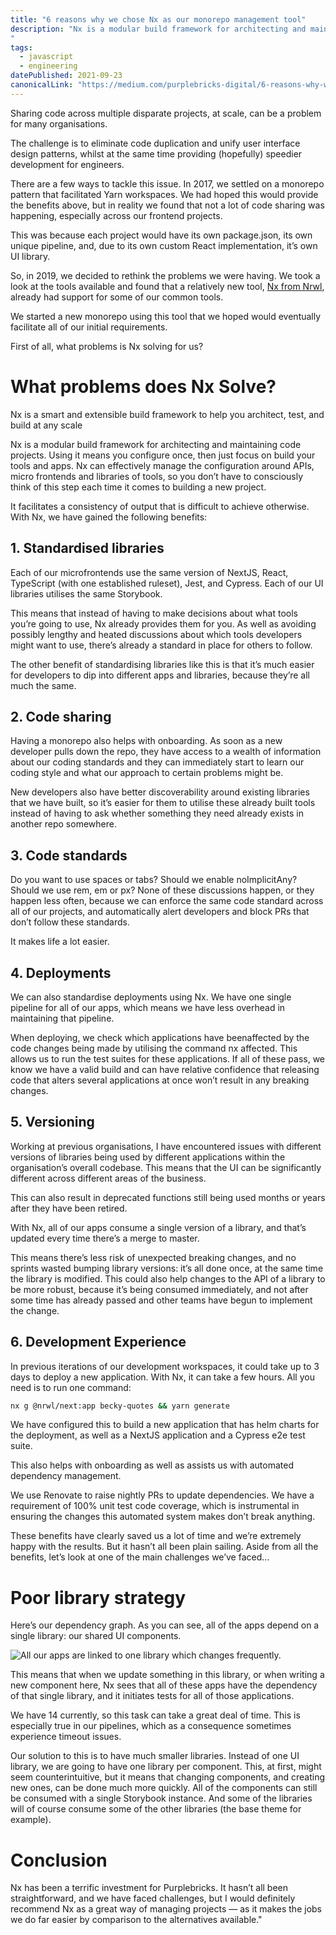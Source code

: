 ```yaml
---
title: "6 reasons why we chose Nx as our monorepo management tool"
description: "Nx is a modular build framework for architecting and maintaining code projects. Using it means you configure once, then just focus on build your tools and apps. Nx can effectively manage the configuration around APIs, micro frontends and libraries of tools, so you don’t have to consciously think of this step each time it comes to building a new project. This is an article I wrote for the Purple Bricks tech blog on the subject.
"
tags: 
  - javascript
  - engineering
datePublished: 2021-09-23
canonicalLink: "https://medium.com/purplebricks-digital/6-reasons-why-we-chose-nx-as-our-monorepo-management-tool-1fe5274a008e"
---
```

Sharing code across multiple disparate projects, at scale, can be a problem for many organisations.

The challenge is to eliminate code duplication and unify user interface design patterns, whilst at the same time providing (hopefully) speedier development for engineers.

There are a few ways to tackle this issue. In 2017, we settled on a monorepo pattern that facilitated Yarn workspaces. We had hoped this would provide the benefits above, but in reality we found that not a lot of code sharing was happening, especially across our frontend projects.

This was because each project would have its own package.json, its own unique pipeline, and, due to its own custom React implementation, it’s own UI library.

So, in 2019, we decided to rethink the problems we were having. We took a look at the tools available and found that a relatively new tool, [Nx from Nrwl](https://nx.dev/), already had support for some of our common tools.

We started a new monorepo using this tool that we hoped would eventually facilitate all of our initial requirements.

First of all, what problems is Nx solving for us?

# What problems does Nx Solve?

Nx is a smart and extensible build framework to help you architect, test, and build at any scale

Nx is a modular build framework for architecting and maintaining code projects. Using it means you configure once, then just focus on build your tools and apps. Nx can effectively manage the configuration around APIs, micro frontends and libraries of tools, so you don’t have to consciously think of this step each time it comes to building a new project.

It facilitates a consistency of output that is difficult to achieve otherwise. With Nx, we have gained the following benefits:

## 1\. Standardised libraries

Each of our microfrontends use the same version of NextJS, React, TypeScript (with one established ruleset), Jest, and Cypress. Each of our UI libraries utilises the same Storybook.

This means that instead of having to make decisions about what tools you’re going to use, Nx already provides them for you. As well as avoiding possibly lengthy and heated discussions about which tools developers might want to use, there’s already a standard in place for others to follow.

The other benefit of standardising libraries like this is that it’s much easier for developers to dip into different apps and libraries, because they’re all much the same.

## 2\. Code sharing

Having a monorepo also helps with onboarding. As soon as a new developer pulls down the repo, they have access to a wealth of information about our coding standards and they can immediately start to learn our coding style and what our approach to certain problems might be.

New developers also have better discoverability around existing libraries that we have built, so it’s easier for them to utilise these already built tools instead of having to ask whether something they need already exists in another repo somewhere.

## 3\. Code standards

Do you want to use spaces or tabs? Should we enable noImplicitAny? Should we use rem, em or px? None of these discussions happen, or they happen less often, because we can enforce the same code standard across all of our projects, and automatically alert developers and block PRs that don’t follow these standards.

It makes life a lot easier.

## 4\. Deployments

We can also standardise deployments using Nx. We have one single pipeline for all of our apps, which means we have less overhead in maintaining that pipeline.

When deploying, we check which applications have beenaffected by the code changes being made by utilising the command nx affected. This allows us to run the test suites for these applications. If all of these pass, we know we have a valid build and can have relative confidence that releasing code that alters several applications at once won’t result in any breaking changes.

## 5\. Versioning

Working at previous organisations, I have encountered issues with different versions of libraries being used by different applications within the organisation’s overall codebase. This means that the UI can be significantly different across different areas of the business.

This can also result in deprecated functions still being used months or years after they have been retired.

With Nx, all of our apps consume a single version of a library, and that’s updated every time there’s a merge to master.

This means there’s less risk of unexpected breaking changes, and no sprints wasted bumping library versions: it’s all done once, at the same time the library is modified. This could also help changes to the API of a library to be more robust, because it’s being consumed immediately, and not after some time has already passed and other teams have begun to implement the change.

## 6\. Development Experience

In previous iterations of our development workspaces, it could take up to 3 days to deploy a new application. With Nx, it can take a few hours. All you need is to run one command:

```bash
nx g @nrwl/next:app becky-quotes && yarn generate
```

We have configured this to build a new application that has helm charts for the deployment, as well as a NextJS application and a Cypress e2e test suite.

This also helps with onboarding as well as assists us with automated dependency management.

We use Renovate to raise nightly PRs to update dependencies. We have a requirement of 100% unit test code coverage, which is instrumental in ensuring the changes this automated system makes don’t break anything.

These benefits have clearly saved us a lot of time and we’re extremely happy with the results. But it hasn’t all been plain sailing. Aside from all the benefits, let’s look at one of the main challenges we’ve faced…

# Poor library strategy

Here’s our dependency graph. As you can see, all of the apps depend on a single library: our shared UI components.

![All our apps are linked to one library which changes frequently.](https://d13mv7x44wu31f.cloudfront.net/files/8latlygpp-1czYEm0sqVhiH-kOiltbbxA.png)

This means that when we update something in this library, or when writing a new component here, Nx sees that all of these apps have the dependency of that single library, and it initiates tests for all of those applications.

We have 14 currently, so this task can take a great deal of time. This is especially true in our pipelines, which as a consequence sometimes experience timeout issues.

Our solution to this is to have much smaller libraries. Instead of one UI library, we are going to have one library per component. This, at first, might seem counterintuitive, but it means that changing components, and creating new ones, can be done much more quickly. All of the components can still be consumed with a single Storybook instance. And some of the libraries will of course consume some of the other libraries (the base theme for example).

# Conclusion

Nx has been a terrific investment for Purplebricks. It hasn’t all been straightforward, and we have faced challenges, but I would definitely recommend Nx as a great way of managing projects — as it makes the jobs we do far easier by comparison to the alternatives available."